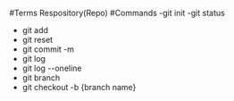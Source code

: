 #Terms
Respository(Repo)
#Commands
-git init
-git status
- git add
- git reset
- git commit -m
- git log
- git log --oneline
- git branch
- git checkout -b {branch name}